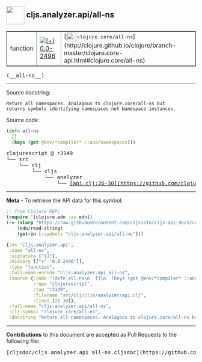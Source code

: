 ## <img width="48px" valign="middle" src="http://i.imgur.com/Hi20huC.png"> cljs.analyzer.api/all-ns

 <table border="1">
<tr>

<td>function</td>
<td><a href="https://github.com/cljsinfo/cljs-api-docs/tree/0.0-2496"><img valign="middle" alt="[+] 0.0-2496" src="https://img.shields.io/badge/+-0.0--2496-lightgrey.svg"></a> </td>
<td>
[<img height="24px" valign="middle" src="http://i.imgur.com/1GjPKvB.png"> <samp>clojure.core/all-ns</samp>](http://clojure.github.io/clojure/branch-master/clojure.core-api.html#clojure.core/all-ns)
</td>
</tr>
</table>

 <samp>
(__all-ns__)<br>
</samp>

---




Source docstring:

```
Return all namespaces. Analagous to clojure.core/all-ns but
returns symbols identifying namespaces not Namespace instances.
```

Source code:

```clj
(defn all-ns
  []
  (keys (get @env/*compiler* ::ana/namespaces)))
```

 <pre>
clojurescript @ r3149
└── src
    └── clj
        └── cljs
            └── analyzer
                └── <ins>[api.clj:26-30](https://github.com/clojure/clojurescript/blob/r3149/src/clj/cljs/analyzer/api.clj#L26-L30)</ins>
</pre>


---

__Meta__ - To retrieve the API data for this symbol:

```clj
;; from Clojure REPL
(require '[clojure.edn :as edn])
(-> (slurp "https://raw.githubusercontent.com/cljsinfo/cljs-api-docs/catalog/cljs-api.edn")
    (edn/read-string)
    (get-in [:symbols "cljs.analyzer.api/all-ns"]))
```

```clj
{:ns "cljs.analyzer.api",
 :name "all-ns",
 :signature ["[]"],
 :history [["+" "0.0-2496"]],
 :type "function",
 :full-name-encode "cljs.analyzer.api_all-ns",
 :source {:code "(defn all-ns\n  []\n  (keys (get @env/*compiler* ::ana/namespaces)))",
          :repo "clojurescript",
          :tag "r3149",
          :filename "src/clj/cljs/analyzer/api.clj",
          :lines [26 30]},
 :full-name "cljs.analyzer.api/all-ns",
 :clj-symbol "clojure.core/all-ns",
 :docstring "Return all namespaces. Analagous to clojure.core/all-ns but\nreturns symbols identifying namespaces not Namespace instances."}

```

---

__Contributions__ to this document are accepted as Pull Requests to the following file:

 <pre>
[cljsdoc/cljs.analyzer.api_all-ns.cljsdoc](https://github.com/cljsinfo/cljs-api-docs/blob/master/cljsdoc/cljs.analyzer.api_all-ns.cljsdoc)
</pre>

